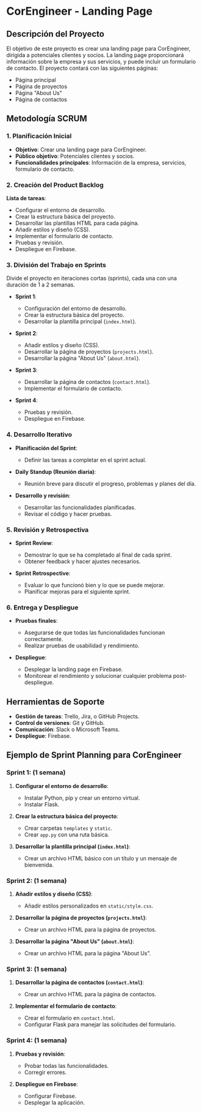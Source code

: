 # CorEngineer - Landing Page

## Descripción del Proyecto

El objetivo de este proyecto es crear una landing page para CorEngineer, dirigida a potenciales clientes y socios. La landing page proporcionará información sobre la empresa y sus servicios, y puede incluir un formulario de contacto. El proyecto contará con las siguientes páginas:

- Página principal
- Página de proyectos
- Página "About Us"
- Página de contactos

## Metodología SCRUM

### 1. Planificación Inicial

- **Objetivo**: Crear una landing page para CorEngineer.
- **Público objetivo**: Potenciales clientes y socios.
- **Funcionalidades principales**: Información de la empresa, servicios, formulario de contacto.

### 2. Creación del Product Backlog

**Lista de tareas**:

- Configurar el entorno de desarrollo.
- Crear la estructura básica del proyecto.
- Desarrollar las plantillas HTML para cada página.
- Añadir estilos y diseño (CSS).
- Implementar el formulario de contacto.
- Pruebas y revisión.
- Despliegue en Firebase.

### 3. División del Trabajo en Sprints

Divide el proyecto en iteraciones cortas (sprints), cada una con una duración de 1 a 2 semanas.

- **Sprint 1**:

  - Configuración del entorno de desarrollo.
  - Crear la estructura básica del proyecto.
  - Desarrollar la plantilla principal (`index.html`).

- **Sprint 2**:

  - Añadir estilos y diseño (CSS).
  - Desarrollar la página de proyectos (`projects.html`).
  - Desarrollar la página "About Us" (`about.html`).

- **Sprint 3**:

  - Desarrollar la página de contactos (`contact.html`).
  - Implementar el formulario de contacto.

- **Sprint 4**:
  - Pruebas y revisión.
  - Despliegue en Firebase.

### 4. Desarrollo Iterativo

- **Planificación del Sprint**:

  - Definir las tareas a completar en el sprint actual.

- **Daily Standup (Reunión diaria)**:

  - Reunión breve para discutir el progreso, problemas y planes del día.

- **Desarrollo y revisión**:
  - Desarrollar las funcionalidades planificadas.
  - Revisar el código y hacer pruebas.

### 5. Revisión y Retrospectiva

- **Sprint Review**:

  - Demostrar lo que se ha completado al final de cada sprint.
  - Obtener feedback y hacer ajustes necesarios.

- **Sprint Retrospective**:
  - Evaluar lo que funcionó bien y lo que se puede mejorar.
  - Planificar mejoras para el siguiente sprint.

### 6. Entrega y Despliegue

- **Pruebas finales**:

  - Asegurarse de que todas las funcionalidades funcionan correctamente.
  - Realizar pruebas de usabilidad y rendimiento.

- **Despliegue**:
  - Desplegar la landing page en Firebase.
  - Monitorear el rendimiento y solucionar cualquier problema post-despliegue.

## Herramientas de Soporte

- **Gestión de tareas**: Trello, Jira, o GitHub Projects.
- **Control de versiones**: Git y GitHub.
- **Comunicación**: Slack o Microsoft Teams.
- **Despliegue**: Firebase.

## Ejemplo de Sprint Planning para CorEngineer

### Sprint 1: (1 semana)

1. **Configurar el entorno de desarrollo**:

   - Instalar Python, pip y crear un entorno virtual.
   - Instalar Flask.

2. **Crear la estructura básica del proyecto**:

   - Crear carpetas `templates` y `static`.
   - Crear `app.py` con una ruta básica.

3. **Desarrollar la plantilla principal (`index.html`)**:
   - Crear un archivo HTML básico con un título y un mensaje de bienvenida.

### Sprint 2: (1 semana)

1. **Añadir estilos y diseño (CSS)**:

   - Añadir estilos personalizados en `static/style.css`.

2. **Desarrollar la página de proyectos (`projects.html`)**:

   - Crear un archivo HTML para la página de proyectos.

3. **Desarrollar la página "About Us" (`about.html`)**:
   - Crear un archivo HTML para la página "About Us".

### Sprint 3: (1 semana)

1. **Desarrollar la página de contactos (`contact.html`)**:

   - Crear un archivo HTML para la página de contactos.

2. **Implementar el formulario de contacto**:
   - Crear el formulario en `contact.html`.
   - Configurar Flask para manejar las solicitudes del formulario.

### Sprint 4: (1 semana)

1. **Pruebas y revisión**:

   - Probar todas las funcionalidades.
   - Corregir errores.

2. **Despliegue en Firebase**:
   - Configurar Firebase.
   - Desplegar la aplicación.
